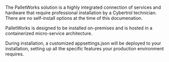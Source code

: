 The PalletWorks solution is a highly integrated connection of services and hardware that require professional installation by a Cybertrol technician. There are no self-install options at the time of this documenation.

PalletWorks is designed to be installed on-premises and is hosted in a containerized micro-service architecture.

During installation, a customized appsettings.json will be deployed to your installation, setting up all the specific features your production environment requires.